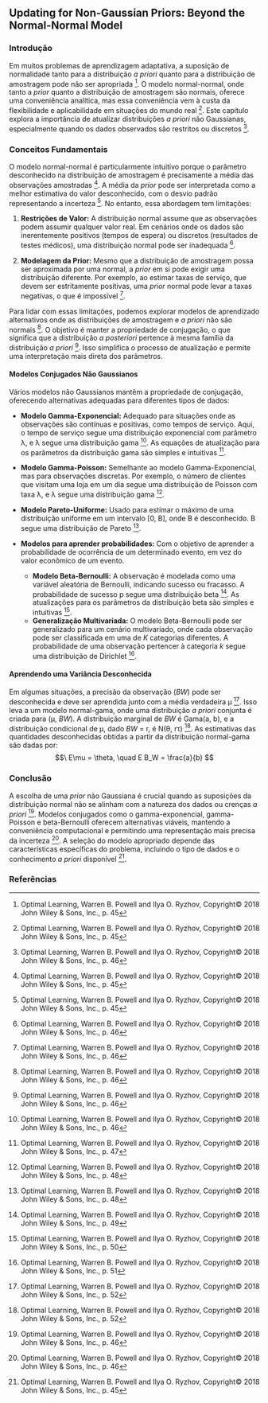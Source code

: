 ## Updating for Non-Gaussian Priors: Beyond the Normal-Normal Model

### Introdução
Em muitos problemas de aprendizagem adaptativa, a suposição de normalidade tanto para a distribuição *a priori* quanto para a distribuição de amostragem pode não ser apropriada [^45]. O modelo normal-normal, onde tanto a *prior* quanto a distribuição de amostragem são normais, oferece uma conveniência analítica, mas essa conveniência vem à custa da flexibilidade e aplicabilidade em situações do mundo real [^45]. Este capítulo explora a importância de atualizar distribuições *a priori* não Gaussianas, especialmente quando os dados observados são restritos ou discretos [^46].

### Conceitos Fundamentais
O modelo normal-normal é particularmente intuitivo porque o parâmetro desconhecido na distribuição de amostragem é precisamente a média das observações amostradas [^45]. A média da *prior* pode ser interpretada como a melhor estimativa do valor desconhecido, com o desvio padrão representando a incerteza [^45]. No entanto, essa abordagem tem limitações:

1.  **Restrições de Valor:** A distribuição normal assume que as observações podem assumir qualquer valor real. Em cenários onde os dados são inerentemente positivos (tempos de espera) ou discretos (resultados de testes médicos), uma distribuição normal pode ser inadequada [^46].

2.  **Modelagem da Prior:** Mesmo que a distribuição de amostragem possa ser aproximada por uma normal, a *prior* em si pode exigir uma distribuição diferente. Por exemplo, ao estimar taxas de serviço, que devem ser estritamente positivas, uma *prior* normal pode levar a taxas negativas, o que é impossível [^46].

Para lidar com essas limitações, podemos explorar modelos de aprendizado alternativos onde as distribuições de amostragem e *a priori* não são normais [^46]. O objetivo é manter a propriedade de conjugação, o que significa que a distribuição *a posteriori* pertence à mesma família da distribuição *a priori* [^46]. Isso simplifica o processo de atualização e permite uma interpretação mais direta dos parâmetros.

#### Modelos Conjugados Não Gaussianos
Vários modelos não Gaussianos mantêm a propriedade de conjugação, oferecendo alternativas adequadas para diferentes tipos de dados:

*   **Modelo Gamma-Exponencial:** Adequado para situações onde as observações são contínuas e positivas, como tempos de serviço. Aqui, o tempo de serviço segue uma distribuição exponencial com parâmetro λ, e λ segue uma distribuição gama [^46]. As equações de atualização para os parâmetros da distribuição gama são simples e intuitivas [^47].

*   **Modelo Gamma-Poisson:** Semelhante ao modelo Gamma-Exponencial, mas para observações discretas. Por exemplo, o número de clientes que visitam uma loja em um dia segue uma distribuição de Poisson com taxa λ, e λ segue uma distribuição gama [^48].

*   **Modelo Pareto-Uniforme:** Usado para estimar o máximo de uma distribuição uniforme em um intervalo [0, B], onde B é desconhecido. B segue uma distribuição de Pareto [^48].

*   **Modelos para aprender probabilidades:** Com o objetivo de aprender a probabilidade de ocorrência de um determinado evento, em vez do valor econômico de um evento.
    *   **Modelo Beta-Bernoulli:** A observação é modelada como uma variável aleatória de Bernoulli, indicando sucesso ou fracasso. A probabilidade de sucesso p segue uma distribuição beta [^49]. As atualizações para os parâmetros da distribuição beta são simples e intuitivas [^50].
    *   **Generalização Multivariada:** O modelo Beta-Bernoulli pode ser generalizado para um cenário multivariado, onde cada observação pode ser classificada em uma de $K$ categorias diferentes. A probabilidade de uma observação pertencer à categoria $k$ segue uma distribuição de Dirichlet [^51].

#### Aprendendo uma Variância Desconhecida
Em algumas situações, a precisão da observação ($BW$) pode ser desconhecida e deve ser aprendida junto com a média verdadeira μ [^52]. Isso leva a um modelo normal-gama, onde uma distribuição *a priori* conjunta é criada para (μ, $BW$). A distribuição marginal de $BW$ é Gama(a, b), e a distribuição condicional de μ, dado $BW$ = r, é N(θ, rτ) [^52]. As estimativas das quantidades desconhecidas obtidas a partir da distribuição normal-gama são dadas por:
$$\
E\mu = \theta, \quad E B_W = \frac{a}{b}
$$

### Conclusão
A escolha de uma *prior* não Gaussiana é crucial quando as suposições da distribuição normal não se alinham com a natureza dos dados ou crenças *a priori* [^46]. Modelos conjugados como o gamma-exponencial, gamma-Poisson e beta-Bernoulli oferecem alternativas viáveis, mantendo a conveniência computacional e permitindo uma representação mais precisa da incerteza [^46]. A seleção do modelo apropriado depende das características específicas do problema, incluindo o tipo de dados e o conhecimento *a priori* disponível [^45].

### Referências
[^45]: Optimal Learning, Warren B. Powell and Ilya O. Ryzhov, Copyright© 2018 John Wiley & Sons, Inc., p. 45
[^46]: Optimal Learning, Warren B. Powell and Ilya O. Ryzhov, Copyright© 2018 John Wiley & Sons, Inc., p. 46
[^47]: Optimal Learning, Warren B. Powell and Ilya O. Ryzhov, Copyright© 2018 John Wiley & Sons, Inc., p. 47
[^48]: Optimal Learning, Warren B. Powell and Ilya O. Ryzhov, Copyright© 2018 John Wiley & Sons, Inc., p. 48
[^49]: Optimal Learning, Warren B. Powell and Ilya O. Ryzhov, Copyright© 2018 John Wiley & Sons, Inc., p. 49
[^50]: Optimal Learning, Warren B. Powell and Ilya O. Ryzhov, Copyright© 2018 John Wiley & Sons, Inc., p. 50
[^51]: Optimal Learning, Warren B. Powell and Ilya O. Ryzhov, Copyright© 2018 John Wiley & Sons, Inc., p. 51
[^52]: Optimal Learning, Warren B. Powell and Ilya O. Ryzhov, Copyright© 2018 John Wiley & Sons, Inc., p. 52
<!-- END -->